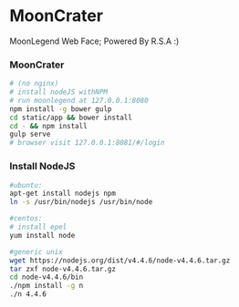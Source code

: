 # MoonCrater

MoonLegend Web Face; Powered By R.S.A :)

### MoonCrater

```bash
# (no nginx)
# install nodeJS withNPM
# run moonlegend at 127.0.0.1:8080
npm install -g bower gulp
cd static/app && bower install
cd - && npm install
gulp serve
# browser visit 127.0.0.1:8081/#/login
```

### Install NodeJS

```bash
#ubuntu:
apt-get install nodejs npm
ln -s /usr/bin/nodejs /usr/bin/node

#centos:
# install epel
yum install node

#generic unix
wget https://nodejs.org/dist/v4.4.6/node-v4.4.6.tar.gz
tar zxf node-v4.4.6.tar.gz
cd node-v4.4.6/bin
./npm install -g n
./n 4.4.6
```
